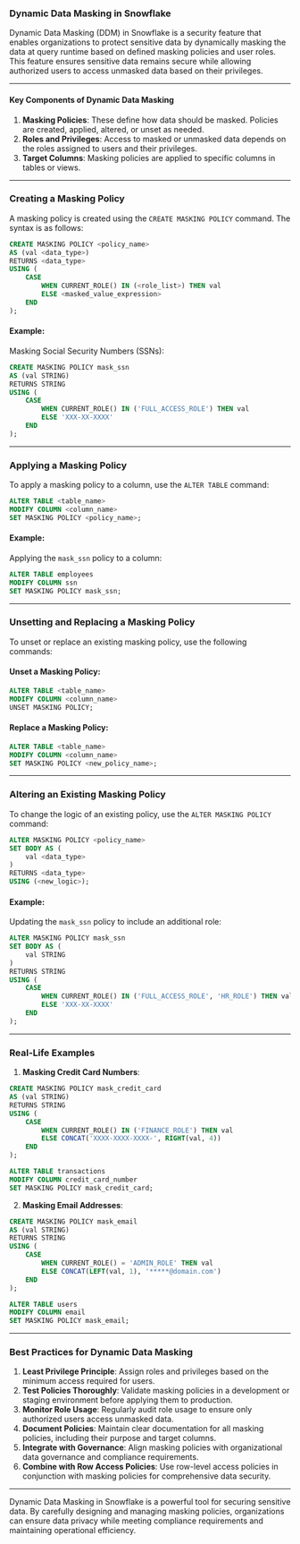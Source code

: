 ### Dynamic Data Masking in Snowflake

Dynamic Data Masking (DDM) in Snowflake is a security feature that enables organizations to protect sensitive data by dynamically masking the data at query runtime based on defined masking policies and user roles. This feature ensures sensitive data remains secure while allowing authorized users to access unmasked data based on their privileges.

---

#### **Key Components of Dynamic Data Masking**
1. **Masking Policies**: These define how data should be masked. Policies are created, applied, altered, or unset as needed.
2. **Roles and Privileges**: Access to masked or unmasked data depends on the roles assigned to users and their privileges.
3. **Target Columns**: Masking policies are applied to specific columns in tables or views.

---

### **Creating a Masking Policy**
A masking policy is created using the `CREATE MASKING POLICY` command. The syntax is as follows:

```sql
CREATE MASKING POLICY <policy_name>
AS (val <data_type>)
RETURNS <data_type>
USING (
    CASE
        WHEN CURRENT_ROLE() IN (<role_list>) THEN val
        ELSE <masked_value_expression>
    END
);
```

#### **Example**:
Masking Social Security Numbers (SSNs):

```sql
CREATE MASKING POLICY mask_ssn
AS (val STRING)
RETURNS STRING
USING (
    CASE
        WHEN CURRENT_ROLE() IN ('FULL_ACCESS_ROLE') THEN val
        ELSE 'XXX-XX-XXXX'
    END
);
```

---

### **Applying a Masking Policy**
To apply a masking policy to a column, use the `ALTER TABLE` command:

```sql
ALTER TABLE <table_name>
MODIFY COLUMN <column_name>
SET MASKING POLICY <policy_name>;
```

#### **Example**:
Applying the `mask_ssn` policy to a column:

```sql
ALTER TABLE employees
MODIFY COLUMN ssn
SET MASKING POLICY mask_ssn;
```

---

### **Unsetting and Replacing a Masking Policy**
To unset or replace an existing masking policy, use the following commands:

#### **Unset a Masking Policy**:
```sql
ALTER TABLE <table_name>
MODIFY COLUMN <column_name>
UNSET MASKING POLICY;
```

#### **Replace a Masking Policy**:
```sql
ALTER TABLE <table_name>
MODIFY COLUMN <column_name>
SET MASKING POLICY <new_policy_name>;
```

---

### **Altering an Existing Masking Policy**
To change the logic of an existing policy, use the `ALTER MASKING POLICY` command:

```sql
ALTER MASKING POLICY <policy_name>
SET BODY AS (
    val <data_type>
)
RETURNS <data_type>
USING (<new_logic>);
```

#### **Example**:
Updating the `mask_ssn` policy to include an additional role:

```sql
ALTER MASKING POLICY mask_ssn
SET BODY AS (
    val STRING
)
RETURNS STRING
USING (
    CASE
        WHEN CURRENT_ROLE() IN ('FULL_ACCESS_ROLE', 'HR_ROLE') THEN val
        ELSE 'XXX-XX-XXXX'
    END
);
```

---

### **Real-Life Examples**
1. **Masking Credit Card Numbers**:

```sql
CREATE MASKING POLICY mask_credit_card
AS (val STRING)
RETURNS STRING
USING (
    CASE
        WHEN CURRENT_ROLE() IN ('FINANCE_ROLE') THEN val
        ELSE CONCAT('XXXX-XXXX-XXXX-', RIGHT(val, 4))
    END
);

ALTER TABLE transactions
MODIFY COLUMN credit_card_number
SET MASKING POLICY mask_credit_card;
```

2. **Masking Email Addresses**:

```sql
CREATE MASKING POLICY mask_email
AS (val STRING)
RETURNS STRING
USING (
    CASE
        WHEN CURRENT_ROLE() = 'ADMIN_ROLE' THEN val
        ELSE CONCAT(LEFT(val, 1), '*****@domain.com')
    END
);

ALTER TABLE users
MODIFY COLUMN email
SET MASKING POLICY mask_email;
```

---

### **Best Practices for Dynamic Data Masking**
1. **Least Privilege Principle**: Assign roles and privileges based on the minimum access required for users.
2. **Test Policies Thoroughly**: Validate masking policies in a development or staging environment before applying them to production.
3. **Monitor Role Usage**: Regularly audit role usage to ensure only authorized users access unmasked data.
4. **Document Policies**: Maintain clear documentation for all masking policies, including their purpose and target columns.
5. **Integrate with Governance**: Align masking policies with organizational data governance and compliance requirements.
6. **Combine with Row Access Policies**: Use row-level access policies in conjunction with masking policies for comprehensive data security.

---

Dynamic Data Masking in Snowflake is a powerful tool for securing sensitive data. By carefully designing and managing masking policies, organizations can ensure data privacy while meeting compliance requirements and maintaining operational efficiency.


